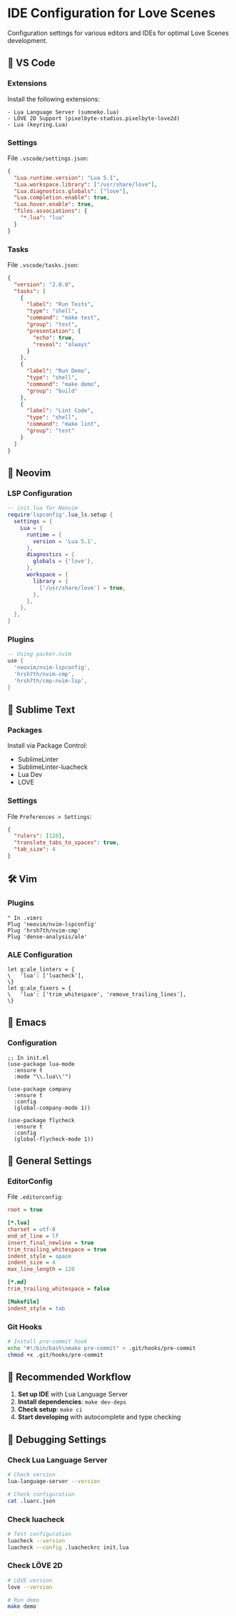 # IDE Configuration for Love Scenes

Configuration settings for various editors and IDEs for optimal Love Scenes development.

## 🎯 VS Code

### Extensions

Install the following extensions:

```
- Lua Language Server (sumneko.lua)
- LÖVE 2D Support (pixelbyte-studios.pixelbyte-love2d)
- Lua (keyring.Lua)
```

### Settings

File `.vscode/settings.json`:

```json
{
  "Lua.runtime.version": "Lua 5.1",
  "Lua.workspace.library": ["/usr/share/love"],
  "Lua.diagnostics.globals": ["love"],
  "Lua.completion.enable": true,
  "Lua.hover.enable": true,
  "files.associations": {
    "*.lua": "lua"
  }
}
```

### Tasks

File `.vscode/tasks.json`:

```json
{
  "version": "2.0.0",
  "tasks": [
    {
      "label": "Run Tests",
      "type": "shell",
      "command": "make test",
      "group": "test",
      "presentation": {
        "echo": true,
        "reveal": "always"
      }
    },
    {
      "label": "Run Demo",
      "type": "shell",
      "command": "make demo",
      "group": "build"
    },
    {
      "label": "Lint Code",
      "type": "shell",
      "command": "make lint",
      "group": "test"
    }
  ]
}
```

## 🚀 Neovim

### LSP Configuration

```lua
-- init.lua for Neovim
require'lspconfig'.lua_ls.setup {
  settings = {
    Lua = {
      runtime = {
        version = 'Lua 5.1',
      },
      diagnostics = {
        globals = {'love'},
      },
      workspace = {
        library = {
          ['/usr/share/love'] = true,
        },
      },
    },
  },
}
```

### Plugins

```lua
-- Using packer.nvim
use {
  'neovim/nvim-lspconfig',
  'hrsh7th/nvim-cmp',
  'hrsh7th/cmp-nvim-lsp',
}
```

## 📝 Sublime Text

### Packages

Install via Package Control:

- SublimeLinter
- SublimeLinter-luacheck
- Lua Dev
- LOVE

### Settings

File `Preferences > Settings`:

```json
{
  "rulers": [120],
  "translate_tabs_to_spaces": true,
  "tab_size": 4
}
```

## 🛠️ Vim

### Plugins

```vim
" In .vimrc
Plug 'neovim/nvim-lspconfig'
Plug 'hrsh7th/nvim-cmp'
Plug 'dense-analysis/ale'
```

### ALE Configuration

```vim
let g:ale_linters = {
\   'lua': ['luacheck'],
\}
let g:ale_fixers = {
\   'lua': ['trim_whitespace', 'remove_trailing_lines'],
\}
```

## 🎨 Emacs

### Configuration

```elisp
;; In init.el
(use-package lua-mode
  :ensure t
  :mode "\\.lua\\'")

(use-package company
  :ensure t
  :config
  (global-company-mode 1))

(use-package flycheck
  :ensure t
  :config
  (global-flycheck-mode 1))
```

## 🔧 General Settings

### EditorConfig

File `.editorconfig`:

```ini
root = true

[*.lua]
charset = utf-8
end_of_line = lf
insert_final_newline = true
trim_trailing_whitespace = true
indent_style = space
indent_size = 4
max_line_length = 120

[*.md]
trim_trailing_whitespace = false

[Makefile]
indent_style = tab
```

### Git Hooks

```bash
# Install pre-commit hook
echo "#!/bin/bash\nmake pre-commit" > .git/hooks/pre-commit
chmod +x .git/hooks/pre-commit
```

## 🎯 Recommended Workflow

1. **Set up IDE** with Lua Language Server
2. **Install dependencies**: `make dev-deps`
3. **Check setup**: `make ci`
4. **Start developing** with autocomplete and type checking

## 🐛 Debugging Settings

### Check Lua Language Server

```bash
# Check version
lua-language-server --version

# Check configuration
cat .luarc.json
```

### Check luacheck

```bash
# Test configuration
luacheck --version
luacheck --config .luacheckrc init.lua
```

### Check LÖVE 2D

```bash
# LÖVE version
love --version

# Run demo
make demo
```
